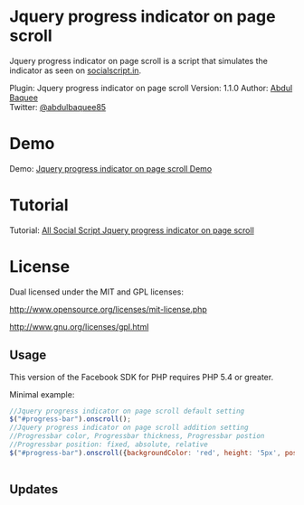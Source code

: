 Jquery progress indicator on page scroll
===============

Jquery progress indicator on page scroll is a script that simulates the indicator as seen on [socialscript.in](http://www.socialscript.in/).

Plugin: Jquery progress indicator on page scroll
Version: 1.1.0
Author: [Abdul Baquee](http://www.socialscript.in/)  
Twitter: [@abdulbaquee85](http://www.twitter.com/abdulbaquee85)

Demo
===============
Demo: [Jquery progress indicator on page scroll Demo](http://www.socialscript.in/jquery-plugins/jquery-progressbar/examples/)

Tutorial
===============
Tutorial: [All Social Script Jquery progress indicator on page scroll](http://www.socialscript.in/jquery-progress-indicator-on-page-scroll/)  

License
===============
Dual licensed under the MIT and GPL licenses:

http://www.opensource.org/licenses/mit-license.php

http://www.gnu.org/licenses/gpl.html

Usage
-----
This version of the Facebook SDK for PHP requires PHP 5.4 or greater.

Minimal example:

```js
//Jquery progress indicator on page scroll default setting
$("#progress-bar").onscroll();
//Jquery progress indicator on page scroll addition setting
//Progressbar color, Progressbar thickness, Progressbar postion
//Progressbar position: fixed, absolute, relative
$("#progress-bar").onscroll({backgroundColor: 'red', height: '5px', position: 'fixed'});
                
```

Updates
-------
